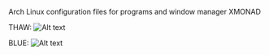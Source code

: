 Arch Linux configuration files for programs and window manager XMONAD

THAW:
![Alt text](dotfiles/master/thaw_ss.png "THAW")

BLUE:
![Alt text](dotfiles/master/blue_ss.png "BLUE")
